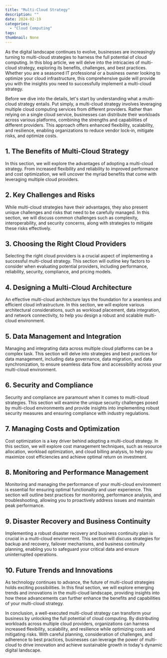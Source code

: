 ```yaml
---
title: "Multi-Cloud Strategy"
description: ""
date: 2024-02-19
categories:
  - "Cloud Computing"
tags:
thumbnail: None
---
```


<p>As the digital landscape continues to evolve, businesses are increasingly turning to multi-cloud strategies to harness the full potential of cloud computing. In this blog article, we will delve into the intricacies of multi-cloud strategy, exploring its benefits, challenges, and best practices. Whether you are a seasoned IT professional or a business owner looking to optimize your cloud infrastructure, this comprehensive guide will provide you with the insights you need to successfully implement a multi-cloud strategy.</p>

<p>Before we dive into the details, let's start by understanding what a multi-cloud strategy entails. Put simply, a multi-cloud strategy involves leveraging multiple cloud computing services from different providers. Rather than relying on a single cloud service, businesses can distribute their workloads across various platforms, combining the strengths and capabilities of different providers. This approach offers enhanced flexibility, scalability, and resilience, enabling organizations to reduce vendor lock-in, mitigate risks, and optimize costs.</p>

<h2>1. The Benefits of Multi-Cloud Strategy</h2>
<p>In this section, we will explore the advantages of adopting a multi-cloud strategy. From increased flexibility and reliability to improved performance and cost optimization, we will uncover the myriad benefits that come with leveraging multiple cloud providers.</p>

<h2>2. Key Challenges and Risks</h2>
<p>While multi-cloud strategies have their advantages, they also present unique challenges and risks that need to be carefully managed. In this section, we will discuss common challenges such as complexity, interoperability, and security concerns, along with strategies to mitigate these risks effectively.</p>

<h2>3. Choosing the Right Cloud Providers</h2>
<p>Selecting the right cloud providers is a crucial aspect of implementing a successful multi-cloud strategy. This section will outline key factors to consider when evaluating potential providers, including performance, reliability, security, compliance, and pricing models.</p>

<h2>4. Designing a Multi-Cloud Architecture</h2>
<p>An effective multi-cloud architecture lays the foundation for a seamless and efficient cloud infrastructure. In this section, we will explore various architectural considerations, such as workload placement, data integration, and network connectivity, to help you design a robust and scalable multi-cloud environment.</p>

<h2>5. Data Management and Integration</h2>
<p>Managing and integrating data across multiple cloud platforms can be a complex task. This section will delve into strategies and best practices for data management, including data governance, data migration, and data synchronization, to ensure seamless data flow and accessibility across your multi-cloud environment.</p>

<h2>6. Security and Compliance</h2>
<p>Security and compliance are paramount when it comes to multi-cloud strategies. This section will examine the unique security challenges posed by multi-cloud environments and provide insights into implementing robust security measures and ensuring compliance with industry regulations.</p>

<h2>7. Managing Costs and Optimization</h2>
<p>Cost optimization is a key driver behind adopting a multi-cloud strategy. In this section, we will explore cost management techniques, such as resource allocation, workload optimization, and cloud billing analysis, to help you maximize cost efficiencies and achieve optimal return on investment.</p>

<h2>8. Monitoring and Performance Management</h2>
<p>Monitoring and managing the performance of your multi-cloud environment is essential for ensuring optimal functionality and user experience. This section will outline best practices for monitoring, performance analysis, and troubleshooting, allowing you to proactively address issues and maintain peak performance.</p>

<h2>9. Disaster Recovery and Business Continuity</h2>
<p>Implementing a robust disaster recovery and business continuity plan is crucial in a multi-cloud environment. This section will discuss strategies for backup and recovery, failover mechanisms, and business continuity planning, enabling you to safeguard your critical data and ensure uninterrupted operations.</p>

<h2>10. Future Trends and Innovations</h2>
<p>As technology continues to advance, the future of multi-cloud strategies holds exciting possibilities. In this final section, we will explore emerging trends and innovations in the multi-cloud landscape, providing insights into how these advancements can further enhance the benefits and capabilities of your multi-cloud strategy.</p>

<p>In conclusion, a well-executed multi-cloud strategy can transform your business by unlocking the full potential of cloud computing. By distributing workloads across multiple cloud providers, organizations can harness increased flexibility, scalability, and resilience while optimizing costs and mitigating risks. With careful planning, consideration of challenges, and adherence to best practices, businesses can leverage the power of multi-cloud to drive innovation and achieve sustainable growth in today's dynamic digital landscape.</p>